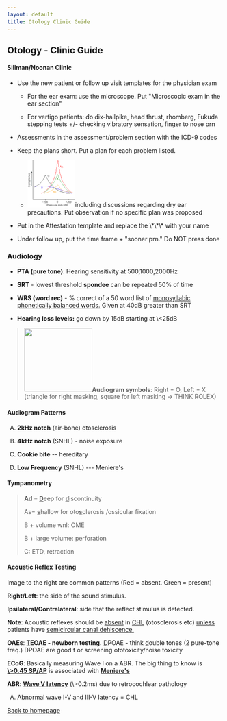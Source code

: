 ```yaml
---
layout: default
title: Otology Clinic Guide
---
```

<h2 class="unnumbered" id="otology---clinic-guide">
Otology - Clinic Guide
</h2>
<h4 class="unnumbered" id="sillmannoonan-clinic">
Sillman/Noonan Clinic
</h4>
<ul>
<li>
<p>
Use the new patient or follow up visit templates for the physician exam
</p>
<ul>
<li>
<p>
For the ear exam: use the microscope. Put "Microscopic exam in the ear section"
</p>
</li>
<li>
<p>
For vertigo patients: do dix-hallpike, head thrust, rhomberg, Fukuda stepping tests +/- checking vibratory sensation, finger to nose prn
</p>
</li>
</ul>
</li>
<li>
<p>
Assessments in the assessment/problem section with the ICD-9 codes
</p>
</li>
<li>
<p>
Keep the plans short. Put a plan for each problem listed.
</p>
<ul>
<li>
<p>
<img alt="" src="../media/image3.png" style="width:1.16111in;height:1.14028in" />including discussions regarding dry ear precautions. Put observation if no specific plan was proposed
</p>
</li>
</ul>
</li>
<li>
<p>
Put in the Attestation template and replace the \*\*\* with your name
</p>
</li>
<li>
<p>
Under follow up, put the time frame + "sooner prn." Do NOT press done
</p>
</li>
</ul>
<h3 class="unnumbered" id="audiology">
Audiology
</h3>
<ul>
<li>
<p>
<strong>PTA (pure tone)</strong>: Hearing sensitivity at 500,1000,2000Hz
</p>
</li>
<li>
<p>
<strong>SRT</strong> - lowest threshold <strong>spondee</strong> can be repeated 50% of time
</p>
</li>
<li>
<p>
<strong>WRS (word rec)</strong> - % correct of a 50 word list of <u>monosyllabic phonetically balanced words.</u> Given at 40dB greater than SRT
</p>
</li>
<li>
<p>
<strong>Hearing loss levels:</strong> go down by 15dB starting at \<25dB
</p>
</li>
</ul>
<blockquote>
<p>
<img alt="" src="../media/image4.emf" style="width:1.65347in;height:1.54792in" /><strong>Audiogram symbols</strong>: Right = O, Left = X (triangle for right masking, square for left masking → THINK ROLEX)
</p>
</blockquote>
<h4 class="unnumbered" id="audiogram-patterns">
Audiogram Patterns
</h4>
<ol type="A">
<li>
<p>
<strong>2kHz notch</strong> (air-bone) otosclerosis
</p>
</li>
<li>
<p>
<strong>4kHz notch</strong> (SNHL) - noise exposure
</p>
</li>
<li>
<p>
<strong>Cookie bite</strong> -- hereditary
</p>
</li>
<li>
<p>
<strong>Low Frequency</strong> (SNHL) --- Meniere's
</p>
</li>
</ol>
<h4 class="unnumbered" id="tympanometry">
Tympanometry
</h4>
<blockquote>
<p>
<strong>Ad = <u>D</u></strong>eep for <strong><u>d</u></strong>iscontinuity
</p>
<p>
As= <strong><u>s</u></strong>hallow for oto<strong><u>s</u></strong>clerosis /ossicular fixation
</p>
<p>
B + volume wnl: OME
</p>
<p>
B + large volume: perforation
</p>
<p>
C: ETD, retraction
</p>
</blockquote>
<h4 class="unnumbered" id="acoustic-reflex-testing">
Acoustic Reflex Testing
</h4>
<p>
Image to the right are common patterns (Red = absent. Green = present)
</p>
<p>
<strong>Right/Left</strong>: the side of the sound stimulus.
</p>
<p>
<strong>Ipsilateral/Contralateral</strong>: side that the reflect stimulus is detected.
</p>
<p>
<strong>Note</strong>: Acoustic reflexes should be <u>absent</u> in <u>CHL</u> (otosclerosis etc) <u>unless</u> patients have <u>semicircular canal dehiscence.</u>
</p>
<p>
<strong>OAEs</strong>: <u>T</u><strong>EOAE - newborn testing.</strong> <u>D</u>POAE - think <u>d</u>ouble tones (2 pure-tone freq.) DPOAE are good f or screening ototoxicity/noise toxicity
</p>
<p>
<strong>ECoG</strong>: Basically measuring Wave I on a ABR. The big thing to know is <strong><u>\>0.45 SP/AP</u></strong> is associated with <strong><u>Meniere's</u></strong>
</p>
<p>
<strong>ABR</strong>: <strong><u>Wave V latency</u></strong> (\>0.2ms) due to retrocochlear pathology
</p>
<ol type="A">
<li>
<p>
Abnormal wave I-V and III-V latency = CHL
</p>
</li>
</ol>
<p>
<a href="../index.html">Back to homepage</a>
</p>
